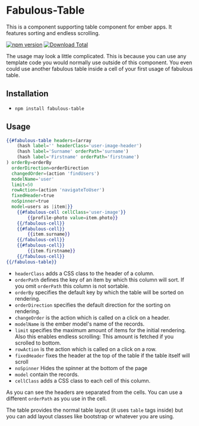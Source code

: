 # Fabulous-Table

This is a component supporting table component for ember apps. It features sorting and endless scrolling.

[![npm version](https://badge.fury.io/js/fabulous-table.svg)](https://badge.fury.io/js/fabulous-table)
[![Download Total](https://img.shields.io/npm/dt/fabulous-table.svg)](http://badge.fury.io/js/fabulous-table)

The usage may look a little complicated. This is because you can use any template code you would normally use outside of
this component. You even could use another fabulous table inside a cell of your first usage of fabulous table.

## Installation

* `npm install fabulous-table`

## Usage

```handlebars
{{#fabulous-table headers=(array
    (hash label='' headerClass='user-image-header')
    (hash label='Surname' orderPath='surname')
    (hash label='Firstname' orderPath='firstname')
) orderBy=orderBy
  orderDirection=orderDirection
  changedOrder=(action 'findUsers')
  modelName='user'
  limit=50
  rowAction=(action 'navigateToUser')
  fixedHeader=true
  noSpinner=true
  model=users as |item|}}
    {{#fabulous-cell cellClass='user-image'}}
        {{profile-photo value=item.photo}}
    {{/fabulous-cell}}
    {{#fabulous-cell}}
        {{item.surname}}
    {{/fabulous-cell}}
    {{#fabulous-cell}}
        {{item.firstname}}
    {{/fabulous-cell}}
{{/fabulous-table}}
```

* `headerClass` adds a CSS class to the header of a column.
* `orderPath` defines the key of an item by which this column will sort. If you omit `orderPath` this column is not
sortable.
* `orderBy` specifies the default key by which the table will be sorted on rendering.
* `orderDirection` specifies the default direction for the sorting on rendering.
* `changeOrder` is the action which is called on a click on a header.
* `modelName` is the ember model's name of the records.
* `limit` specifies the maximum amount of items for the initial rendering. Also this enables endless scrolling: This
amount is fetched if you scrolled to bottom.
* `rowAction` is the action which is called on a click on a row.
* `fixedHeader` fixes the header at the top of the table if the table itself will scroll
* `noSpinner` Hides the spinner at the bottom of the page
* `model` contain the records.
* `cellClass` adds a CSS class to each cell of this column.

As you can see the headers are separated from the cells. You can use a different `orderPath` as you use in the cell.

The table provides the normal table layout (it uses ``table`` tags inside) but you can add layout classes like bootstrap
or whatever you are using.